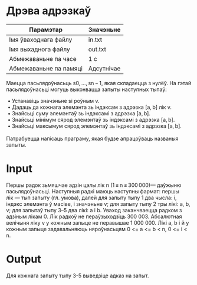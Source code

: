 # Дрэва адрэзкаў

|        Парамэтар        |   Значэньне   |
|  --------------------   | ------------- |
|  Імя ўваходнага файлу   |    in.txt     |
|   Імя выхаднога файлу   |    out.txt    |
|   Абмежаваньне па часе  |      1 с      |
|  Абмежаваньне па памяці |   Адсутнічае  |

Маецца пасьлядоўнасьць s0, …, sn − 1, якая складаецца з нулёў. На гэтай пасьлядоўнасьці могуць выконвацца запыты наступных тыпаў:

&nbsp;•   Устанавіць значэньне sі роўным v.</br>
&nbsp;•   Дадаць да кожнага элемэнта зь індэксам з адрэзка [a, b] лік v.</br>
&nbsp;•   Знайсьці суму элемэнтаў зь індэксамі з адрэзка [a, b].</br>
&nbsp;•   Знайсьці мінімум сярод элемэнтаў зь індэксамі з адрэзка [a, b].</br>
&nbsp;•   Знайсьці максымум сярод элемэнтаў зь індэксамі з адрэзка [a, b].</br>
</br>
Патрабуецца напісаць праграму, якая будзе апрацоўваць названыя запыты.

# Іnput
Першы радок зьмяшчае адзін цэлы лік n (1 ≤ n ≤ 300 000)— даўжыню пасьлядоўнасьці. Наступныя радкі маюць наступны фармат: першы лік — тып запыту (гл. умова), далей для запыту тыпу 1 два чысла: і, індэкс элемэнта ў масіве, і значэньне v; для запыту тыпу 2 тры лікі: a, b, v; для запытаў тыпу 3–5 два лікі: a і b. Уваход заканчваецца радком з адзіным лікам 0. Лік радкоў не пераўзыходзіць 300 003. Абсалютная велічыня ліку v у кожным запыце не перавышае 1 000 000. Лікі a, b і й у кожным запыце задавальняюць няроўнасьцям 0 <= a <= b < n, 0 <= i < n.

# Output
Для кожнага запыту тыпу 3-5 выведзіце адказ на запыт.
